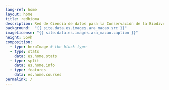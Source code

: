 ```yaml
---
lang-ref: home
layout: home
title: redbioma
description: Red de Ciencia de datos para la Conservación de la Biodiversidad Mesoamericana 
background:  "{{ site.data.es.images.ara_macao.src }}"
imageLicense: "{{ site.data.es.images.ara_macao.caption }}"
height: 55vh
composition:
  - type: heroImage # the block type
  - type: stats
    data: es.home.stats
  - type: split
    data: es.home.info
  - type: features
    data: es.home.courses
permalink: /
---
```


